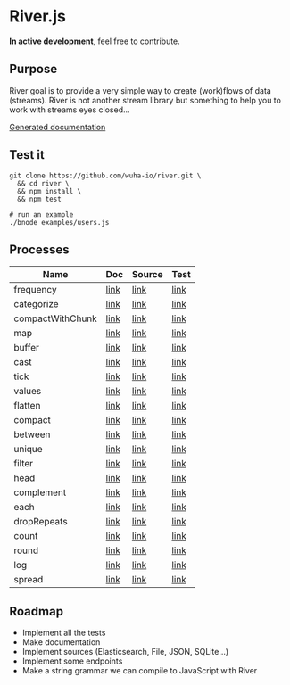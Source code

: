 
# River.js

**In active development**, feel free to contribute.

## Purpose

River goal is to provide a very simple way to create (work)flows of data (streams).
River is not another stream library but something to help you to work with streams eyes closed...

[Generated documentation](https://github.com/wuha-io/river/blob/master/docs/)

## Test it

    git clone https://github.com/wuha-io/river.git \
      && cd river \
      && npm install \
      && npm test

    # run an example
    ./bnode examples/users.js

## Processes

Name | Doc | Source | Test
-----|-----|--------|-----
frequency | [link](https://github.com/wuha-io/river/blob/master/docs/processes/frequency.md) | [link](https://github.com/wuha-io/river/blob/master/src/processes/frequency.js) | [link](https://github.com/wuha-io/river/blob/master/test/processes/frequency.js)
categorize | [link](https://github.com/wuha-io/river/blob/master/docs/processes/categorize.md) | [link](https://github.com/wuha-io/river/blob/master/src/processes/categorize.js) | [link](https://github.com/wuha-io/river/blob/master/test/processes/categorize.js)
compactWithChunk | [link](https://github.com/wuha-io/river/blob/master/docs/processes/compactWithChunk.md) | [link](https://github.com/wuha-io/river/blob/master/src/processes/compactWithChunk.js) | [link](https://github.com/wuha-io/river/blob/master/test/processes/compactWithChunk.js)
map | [link](https://github.com/wuha-io/river/blob/master/docs/processes/map.md) | [link](https://github.com/wuha-io/river/blob/master/src/processes/map.js) | [link](https://github.com/wuha-io/river/blob/master/test/processes/map.js)
buffer | [link](https://github.com/wuha-io/river/blob/master/docs/processes/buffer.md) | [link](https://github.com/wuha-io/river/blob/master/src/processes/buffer.js) | [link](https://github.com/wuha-io/river/blob/master/test/processes/buffer.js)
cast | [link](https://github.com/wuha-io/river/blob/master/docs/processes/cast.md) | [link](https://github.com/wuha-io/river/blob/master/src/processes/cast.js) | [link](https://github.com/wuha-io/river/blob/master/test/processes/cast.js)
tick | [link](https://github.com/wuha-io/river/blob/master/docs/processes/tick.md) | [link](https://github.com/wuha-io/river/blob/master/src/processes/tick.js) | [link](https://github.com/wuha-io/river/blob/master/test/processes/tick.js)
values | [link](https://github.com/wuha-io/river/blob/master/docs/processes/values.md) | [link](https://github.com/wuha-io/river/blob/master/src/processes/values.js) | [link](https://github.com/wuha-io/river/blob/master/test/processes/values.js)
flatten | [link](https://github.com/wuha-io/river/blob/master/docs/processes/flatten.md) | [link](https://github.com/wuha-io/river/blob/master/src/processes/flatten.js) | [link](https://github.com/wuha-io/river/blob/master/test/processes/flatten.js)
compact | [link](https://github.com/wuha-io/river/blob/master/docs/processes/compact.md) | [link](https://github.com/wuha-io/river/blob/master/src/processes/compact.js) | [link](https://github.com/wuha-io/river/blob/master/test/processes/compact.js)
between | [link](https://github.com/wuha-io/river/blob/master/docs/processes/between.md) | [link](https://github.com/wuha-io/river/blob/master/src/processes/between.js) | [link](https://github.com/wuha-io/river/blob/master/test/processes/between.js)
unique | [link](https://github.com/wuha-io/river/blob/master/docs/processes/unique.md) | [link](https://github.com/wuha-io/river/blob/master/src/processes/unique.js) | [link](https://github.com/wuha-io/river/blob/master/test/processes/unique.js)
filter | [link](https://github.com/wuha-io/river/blob/master/docs/processes/filter.md) | [link](https://github.com/wuha-io/river/blob/master/src/processes/filter.js) | [link](https://github.com/wuha-io/river/blob/master/test/processes/filter.js)
head | [link](https://github.com/wuha-io/river/blob/master/docs/processes/head.md) | [link](https://github.com/wuha-io/river/blob/master/src/processes/head.js) | [link](https://github.com/wuha-io/river/blob/master/test/processes/head.js)
complement | [link](https://github.com/wuha-io/river/blob/master/docs/processes/complement.md) | [link](https://github.com/wuha-io/river/blob/master/src/processes/complement.js) | [link](https://github.com/wuha-io/river/blob/master/test/processes/complement.js)
each | [link](https://github.com/wuha-io/river/blob/master/docs/processes/each.md) | [link](https://github.com/wuha-io/river/blob/master/src/processes/each.js) | [link](https://github.com/wuha-io/river/blob/master/test/processes/each.js)
dropRepeats | [link](https://github.com/wuha-io/river/blob/master/docs/processes/dropRepeats.md) | [link](https://github.com/wuha-io/river/blob/master/src/processes/dropRepeats.js) | [link](https://github.com/wuha-io/river/blob/master/test/processes/dropRepeats.js)
count | [link](https://github.com/wuha-io/river/blob/master/docs/processes/count.md) | [link](https://github.com/wuha-io/river/blob/master/src/processes/count.js) | [link](https://github.com/wuha-io/river/blob/master/test/processes/count.js)
round | [link](https://github.com/wuha-io/river/blob/master/docs/processes/round.md) | [link](https://github.com/wuha-io/river/blob/master/src/processes/round.js) | [link](https://github.com/wuha-io/river/blob/master/test/processes/round.js)
log | [link](https://github.com/wuha-io/river/blob/master/docs/processes/log.md) | [link](https://github.com/wuha-io/river/blob/master/src/processes/log.js) | [link](https://github.com/wuha-io/river/blob/master/test/processes/log.js)
spread | [link](https://github.com/wuha-io/river/blob/master/docs/processes/spread.md) | [link](https://github.com/wuha-io/river/blob/master/src/processes/spread.js) | [link](https://github.com/wuha-io/river/blob/master/test/processes/spread.js)

## Roadmap

  - Implement all the tests
  - Make documentation
  - Implement sources (Elasticsearch, File, JSON, SQLite...)
  - Implement some endpoints
  - Make a string grammar we can compile to JavaScript with River
